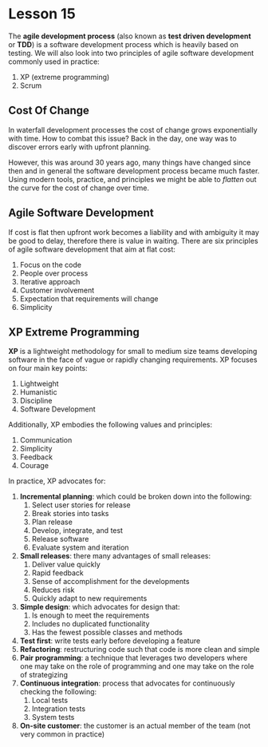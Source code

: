 # Lesson 15

The **agile development process** (also known as **test driven development** or **TDD**) is a software development process which is heavily based on testing. We will also look into two principles of agile software development commonly used in practice:

1. XP (extreme programming)
2. Scrum

## Cost Of Change

In waterfall development processes the cost of change grows exponentially with time. How to combat this issue? Back in the day, one way was to discover errors early with upfront planning.

However, this was around 30 years ago, many things have changed since then and in general the software development process became much faster. Using modern tools, practice, and principles we might be able to _flatten_ out the curve for the cost of change over time.

## Agile Software Development

If cost is flat then upfront work becomes a liability and with ambiguity it may be good to delay, therefore there is value in waiting. There are six principles of agile software development that aim at flat cost:

1. Focus on the code
2. People over process
3. Iterative approach
4. Customer involvement
5. Expectation that requirements will change
6. Simplicity

## XP Extreme Programming

**XP** is a lightweight methodology for small to medium size teams developing software in the face of vague or rapidly changing requirements. XP focuses on four main key points:

1. Lightweight
2. Humanistic
3. Discipline
4. Software Development

Additionally, XP embodies the following values and principles:

1. Communication
2. Simplicity
3. Feedback
4. Courage

In practice, XP advocates for:

1. **Incremental planning**: which could be broken down into the following:
   1. Select user stories for release
   2. Break stories into tasks
   3. Plan release
   4. Develop, integrate, and test
   5. Release software
   6. Evaluate system and iteration
2. **Small releases**: there many advantages of small releases:
   1. Deliver value quickly
   2. Rapid feedback
   3. Sense of accomplishment for the developments
   4. Reduces risk
   5. Quickly adapt to new requirements
3. **Simple design**: which advocates for design that:
   1. Is enough to meet the requirements
   2. Includes no duplicated functionality
   3. Has the fewest possible classes and methods
4. **Test first**: write tests early before developing a feature
5. **Refactoring**: restructuring code such that code is more clean and simple
6. **Pair programming**: a technique that leverages two developers where one may take on the role of programming and one may take on the role of strategizing
7. **Continuous integration**: process that advocates for continuously checking the following:
   1. Local tests
   2. Integration tests
   3. System tests
8. **On-site customer**: the customer is an actual member of the team (not very common in practice)

